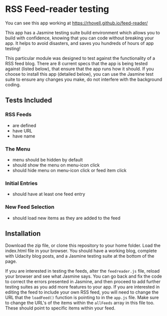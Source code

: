 # RSS Feed-reader testing

You can see this app working at https://rhovell.github.io/feed-reader/

This app has a Jasmine testing suite build environment which allows you to build with confidence, knowing that you can code without breaking your app. It helps to avoid disasters, and saves you hundreds of hours of app testing!

This particular module was designed to test against the functionality of a RSS feed blog.
There are 8 current specs that the app is being tested against (listed below), that ensure that the app runs how it should.
If you choose to install this app (detailed below), you can use the Jasmine test suite to ensure any changes you make, do not interfere with the background coding.

## Tests Included

### RSS Feeds
- are defined
- have URL
- have name

### The Menu
- menu should be hidden by default
- should show the menu on menu-icon click
- should hide menu on menu-icon click or feed item click

### Initial Entries
- should have at least one feed entry

### New Feed Selection
- should load new items as they are added to the feed

## Installation

Download the zip file, or clone this repository to your home folder. Load the index.html file in your browser.
You should have a working blog, complete with Udacity blog posts, and a Jasmine testing suite at the bottom of the page.

If you are interested in testing the feeds, alter the `feedreader.js` file, reload your browser and see what Jasmine says. You can go back and fix the code to correct the errors presented in Jasmine, and then proceed to add further testing suites as you add more features to your app.
If you are interested in editing the feed to include your own RSS feed, you will need to change the URL that the `loadFeed()` function is pointing to in the `app.js` file. Make sure to change the URL's of the items within the `allFeeds` array in this file too. These should point to specific items within your feed.

